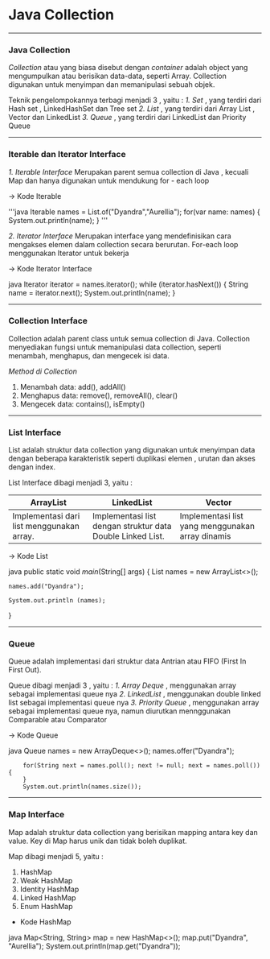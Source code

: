 # Java Collection

---

### Java Collection

<!-- @import "[TOC]" {cmd="toc" depthFrom=1 depthTo=6 orderedList=false} -->

_Collection_ atau yang biasa disebut dengan _container_ adalah object yang mengumpulkan atau berisikan data-data, seperti Array. Collection digunakan untuk menyimpan dan memanipulasi sebuah objek.

Teknik pengelompokannya terbagi menjadi 3 , yaitu :
_1. Set_ , yang terdiri dari Hash set , LinkedHashSet dan Tree set
_2. List_ , yang terdiri dari Array List , Vector dan LinkedList
_3. Queue_ , yang terdiri dari LinkedList dan Priority Queue

---

### Iterable dan Iterator Interface

_1. Iterable Interface_
Merupakan parent semua collection di Java , kecuali Map dan hanya digunakan untuk mendukung for - each loop

-> Kode Iterable

'''java
Iterable<String> names = List.of("Dyandra","Aurellia");
for(var name: names) {
System.out.println(name);
}
'''

_2. Iterator Interface_
Merupakan interface yang mendefinisikan cara mengakses elemen dalam collection secara berurutan. For-each loop menggunakan Iterator untuk bekerja

-> Kode Iterator Interface

java
Iterator<String> iterator = names.iterator();
while (iterator.hasNext()) {
String name = iterator.next();
System.out.println(name);
}

---

### Collection Interface

Collection adalah parent class untuk semua collection di Java. Collection menyediakan fungsi untuk memanipulasi data collection, seperti menambah, menghapus, dan mengecek isi data.

_Method di Collection_

1. Menambah data: add(), addAll()
2. Menghapus data: remove(), removeAll(), clear()
3. Mengecek data: contains(), isEmpty()

---

### List Interface

List adalah struktur data collection yang digunakan untuk menyimpan data dengan beberapa karakteristik seperti duplikasi elemen , urutan dan akses dengan index.

List Interface dibagi menjadi 3, yaitu :

| ArrayList                                 | LinkedList                                                 | Vector                                           |
| ----------------------------------------- | ---------------------------------------------------------- | ------------------------------------------------ |
| Implementasi dari list menggunakan array. | Implementasi list dengan struktur data Double Linked List. | Implementasi list yang menggunakan array dinamis |

-> Kode List

java
public static void _main_(String[] args) {
List<String> names = new ArrayList<>();

    names.add("Dyandra");

    System.out.println (names);

}

---

### Queue

Queue adalah implementasi dari struktur data Antrian atau FIFO (First In First Out).

Queue dibagi menjadi 3 , yaitu :
_1. Array Deque_ , menggunakan array sebagai implementasi queue nya
_2. LinkedList_ , menggunakan double linked list sebagai implementasi queue nya
_3. Priority Queue_ , menggunakan array sebagai implementasi queue nya, namun diurutkan mennggunakan Comparable atau Comparator

-> Kode Queue

java
Queue<String> names = new ArrayDeque<>();
names.offer("Dyandra");

        for(String next = names.poll(); next != null; next = names.poll()) {
        }
        System.out.println(names.size());

---

### Map Interface

Map adalah struktur data collection yang berisikan mapping antara key dan value. Key di Map harus unik dan tidak boleh duplikat.

Map dibagi menjadi 5, yaitu :

1. HashMap
2. Weak HashMap
3. Identity HashMap
4. Linked HashMap
5. Enum HashMap

- Kode HashMap

java
Map<String, String> map = new HashMap<>();
map.put("Dyandra", "Aurellia");
System.out.println(map.get("Dyandra"));

